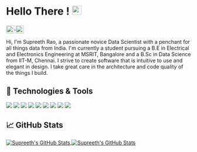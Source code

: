 # Hello There ! <img src="https://media.giphy.com/media/hvRJCLFzcasrR4ia7z/giphy.gif" width="25px">

<a href="https://www.kaggle.com/supreethrao">
  <img align="middle" alt="Supreeth's Kaggle" width="22px" src="https://storage.scolary.com/storage/file/public/71b68248-ba0a-4b26-b15f-0c77cdf341cd.svg" />
</a>
<a href="https://www.linkedin.com/in/supreeth-rao/">
  <img align="middle" alt="Supreeth's LinkedIN" width="22px" src="https://raw.githubusercontent.com/peterthehan/peterthehan/master/assets/linkedin.svg" />
</a>
  
  
Hi, I'm Supreeth Rao, a passionate novice Data Scientist with a penchant for all things data from India. I'm currently a student pursuing a B.E in Electrical and Electronics Engineering at MSRIT, Bangalore and a B.Sc in Data Science from IIT-M, Chennai. I strive to create software that is intuitive to use and elegant in design. I take great care in the architecture and code quality of  the things I build.



## 🔧 Technologies & Tools

![](https://img.shields.io/badge/OS-MacOS-informational?style=flat&logo=macOS&&color=9566BF)
![](https://img.shields.io/badge/Editor-PyCharm-informational?style=flat&logo=PyCharm&color=9566BF)
![](https://img.shields.io/badge/Code-Python-informational?style=flat&logo=python&color=9566BF)
![](https://img.shields.io/badge/Code-Java-informational?style=flat&logo=Java&color=9566BF)
![](https://img.shields.io/badge/Code-C-informational?style=flat&logo=C&color=9566BF)
![](https://img.shields.io/badge/Shell-Bash-informational?style=flat&logo=gnu-bash&color=9566BF)
![](https://img.shields.io/badge/Libraries-TensorFlow-informational?style=flat&logo=tensorflow&color=9566BF)
![](https://img.shields.io/badge/Libraries-OpenCV-informational?style=flat&logo=opencv&color=9566BF)
![](https://img.shields.io/badge/Tools-Docker-informational?style=flat&logo=docker&color=9566BF)

## :chart_with_upwards_trend: GitHub Stats
<a href="https://github.com/SupreethRao99/SupreethRao99">
  <img align="center" src="https://github-readme-stats.vercel.app/api/top-langs/?username=SupreethRao99&count_private=true&hide=issues&show_icons=true&theme=nightowl" alt="Supreeth's GitHub Stats" />
</a>

<a href="https://github.com/SupreethRao99/SupreethRao99">
  <img align="center" src="https://github-readme-stats.vercel.app/api?username=SupreethRao99&count_private=true&hide=issues&show_icons=true&theme=nightowl" alt="Supreeth's GitHub Stats" />
</a>

  
